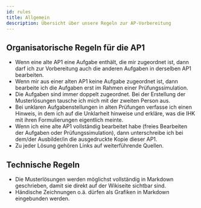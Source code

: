 ```yaml
---
id: rules
title: Allgemein
description: Übersicht über unsere Regeln zur AP-Vorbereitung
---
```


## Organisatorische Regeln für die AP1

- Wenn eine alte AP1 eine Aufgabe enthält, die mir zugeordnet ist, dann darf ich zur Vorbereitung auch die anderen Aufgaben in derselben AP1 bearbeiten.
- Wenn mir aus einer alten AP1 keine Aufgabe zugeordnet ist, dann bearbeite ich die Aufgaben erst im Rahmen einer Prüfungssimulation.
- Die Aufgaben sind immer doppelt zugeordnet. Bei der Erstellung der Musterlösungen tausche ich mich mit der zweiten Person aus.
- Bei unklaren Aufgabenstellungen in alten Prüfungen verfasse ich einen Hinweis, in dem ich auf die Unklarheit hinweise und erkläre, was die IHK mit ihren Formulierungen eigentlich meinte.
- Wenn ich eine alte AP1 vollständig bearbeitet habe (freies Bearbeiten der Aufgaben oder Prüfungssimulation), dann unterschreibe ich bei dem/der Ausbilder/in die ausgedruckte Kopie dieser AP1.
- Zu jeder Lösung gehören Links auf weiterführende Quellen.

## Technische Regeln

- Die Musterlösungen werden möglichst vollständig in Markdown geschrieben, damit sie direkt auf der Wikiseite sichtbar sind.
- Händische Zeichnungen o.ä. dürfen als Grafiken in Markdown eingebunden werden.
